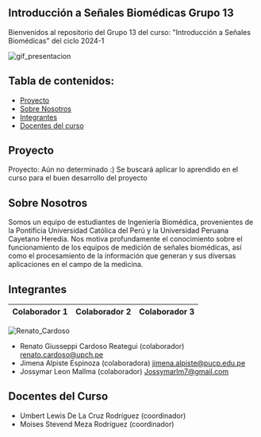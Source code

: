 ## Introducción a Señales Biomédicas Grupo 13

Bienvenidos al repositorio del Grupo 13 del curso: "Introducción a Señales Biomédicas" del ciclo 2024-1


![gif_presentacion](Imágenes/Electrocardiograma-1.gif)


## Tabla de contenidos:
- [Proyecto](#Proyecto)
- [Sobre Nosotros](#SobreNosotros)
- [Integrantes](#Integrantes)
- [Docentes del curso](#DocentesDelCurso)

## Proyecto
Proyecto: Aún no determinado :)
Se buscará aplicar lo aprendido en el curso para el buen desarrollo del proyecto

## Sobre Nosotros 
Somos un equipo de estudiantes de Ingeniería Biomédica, provenientes de la Pontificia Universidad Católica del Perú y la Universidad Peruana Cayetano Heredia. Nos motiva profundamente el conocimiento sobre el funcionamiento de los equipos de medición de señales biomédicas, así como el procesamiento de la información que generan y sus diversas aplicaciones en el campo de la medicina.

## Integrantes
| Colaborador 1                                                 | Colaborador 2                          | Colaborador 3                          |
|---------------------------------|---------------------------------|---------------------------------|

![Renato_Cardoso](Imágenes/integrantesss.png)


- Renato Giusseppi Cardoso Reategui (colaborador) renato.cardoso@upch.pe
- Jimena Alpiste Espinoza (colaboradora) jimena.alpiste@pucp.edu.pe  
- Jossymar Leon Mallma (colaborador) Jossymarlm7@gmail.com





## Docentes del Curso
- Umbert Lewis De La Cruz Rodríguez (coordinador)
- Moises Stevend Meza Rodríguez (coordinador)
